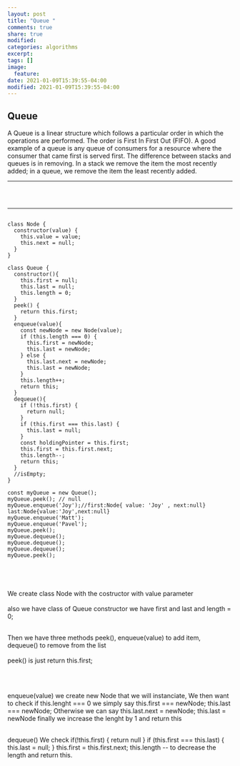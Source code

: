 ```yaml
---
layout: post
title: "Queue "
comments: true
share: true
modified:
categories: algorithms
excerpt:
tags: []
image:
  feature:
date: 2021-01-09T15:39:55-04:00
modified: 2021-01-09T15:39:55-04:00
---
```


## Queue
A Queue is a linear structure which follows a particular order in which the operations are performed. The order is First In First Out (FIFO). A good example of a queue is any queue of consumers for a resource where the consumer that came first is served first. The difference between stacks and queues is in removing. In a stack we remove the item the most recently added; in a queue, we remove the item the least recently added.
___


##
<br>


___

~~~

class Node {
  constructor(value) {
    this.value = value;
    this.next = null;
  }
}

class Queue {
  constructor(){
    this.first = null;
    this.last = null;
    this.length = 0;
  }
  peek() {
    return this.first;
  }
  enqueue(value){
    const newNode = new Node(value);
    if (this.length === 0) {
      this.first = newNode;
      this.last = newNode;
    } else {
      this.last.next = newNode;
      this.last = newNode;
    }
    this.length++;
    return this;
  }
  dequeue(){
    if (!this.first) {
      return null;
    }
    if (this.first === this.last) {
      this.last = null;
    }
    const holdingPointer = this.first;
    this.first = this.first.next;
    this.length--;
    return this;
  }
  //isEmpty;
}

const myQueue = new Queue();
myQueue.peek(); // null
myQueue.enqueue('Joy');//first:Node{ value: 'Joy' , next:null} last:Node{value:'Joy',next:null}
myQueue.enqueue('Matt');
myQueue.enqueue('Pavel');
myQueue.peek();
myQueue.dequeue();
myQueue.dequeue();
myQueue.dequeue();
myQueue.peek();





~~~

We create class Node with the costructor with value parameter<br><br>
also we have class of Queue constructor we have first and last and length = 0; 
<br><br>

Then we have three methods peek(), enqueue(value) to add item, dequeue() to remove from the list
<br><br>
peek() is just return this.first;

<br><br>
	
enqueue(value) we create new Node that we will instanciate, We then want to check if this.lenght === 0 we simply say 
this.first === newNode;
this.last === newNode;
Otherwise we can say this.last.next = newNode;
this.last = newNode
finally we increase the lenght by 1 
and return this<br><br>

dequeue() 
We check if(!this.first) {
	return null
}
if (this.first === this.last) {
	this.last = null;
}
this.first = this.first.next;
this.length -- to decrease  the length
and return this.